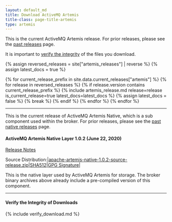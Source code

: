 ```yaml
---
layout: default_md
title: Download ActiveMQ Artemis
title-class: page-title-artemis
type: artemis
---
```


This is the current ActiveMQ Artemis release. For prior releases, please see the <a href="past_releases">past releases</a> page.

It is important to [verify the integrity](#verify-the-integrity-of-downloads) of the files you download.

{% assign reversed_releases = site["artemis_releases"] | reverse %}
{% assign latest_docs = true %}

{% for current_release_prefix in site.data.current_releases["artemis"] %}
    {% for release in reversed_releases %}
        {% if release.version contains current_release_prefix %}
            {% include artemis_release.md release=release is_current_release=true latest_docs=latest_docs %}
            {% assign latest_docs = false %}
            {% break %}
        {% endif %}
    {% endfor %}
{% endfor %}
<br/>

--------------------------------------

This is the current release of ActiveMQ Artemis Native, which is a sub component used within the broker. For prior releases, please see the <a href="past_native_releases">past native releases</a> page.

#### ActiveMQ Artemis Native Layer 1.0.2  (June  22, 2020)

[Release Notes](release-notes-native-1.0.2)

Source Distribution:|[apache-artemis-native-1.0.2-source-release.zip](https://dlcdn.apache.org/activemq/activemq-artemis-native/1.0.2/activemq-artemis-native-1.0.2-source-release.zip)|[SHA512](https://dlcdn.apache.org/activemq/activemq-artemis-native/1.0.2/activemq-artemis-native-1.0.2-source-release.zip.sha512)|[GPG Signature](https://dlcdn.apache.org/activemq/activemq-artemis-native/1.0.2/activemq-artemis-native-1.0.2-source-release.zip.asc)|

This is the native layer used by ActiveMQ Artemis for storage. The broker binary archives above already include a pre-compiled version of this component.
<br/>

--------------------------------------
#### Verify the Integrity of Downloads

{% include verify_download.md %}
